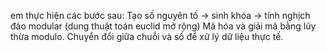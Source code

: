em thực hiện các bước sau:
Tạo số nguyên tố → sinh khóa → tính nghịch đảo modular (dung thuật toán euclid mở rộng)
Mã hóa và giải mã bằng lũy thừa modulo.
Chuyển đổi giữa chuỗi và số để xử lý dữ liệu thực tế.